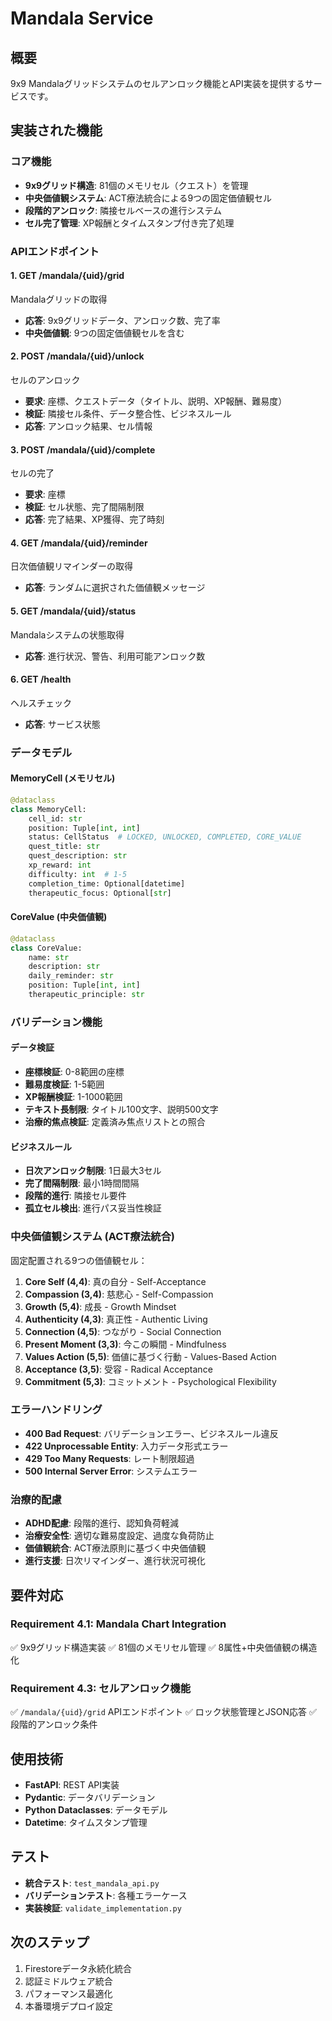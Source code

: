# Mandala Service

## 概要

9x9 Mandalaグリッドシステムのセルアンロック機能とAPI実装を提供するサービスです。

## 実装された機能

### コア機能
- **9x9グリッド構造**: 81個のメモリセル（クエスト）を管理
- **中央価値観システム**: ACT療法統合による9つの固定価値観セル
- **段階的アンロック**: 隣接セルベースの進行システム
- **セル完了管理**: XP報酬とタイムスタンプ付き完了処理

### APIエンドポイント

#### 1. GET /mandala/{uid}/grid
Mandalaグリッドの取得
- **応答**: 9x9グリッドデータ、アンロック数、完了率
- **中央価値観**: 9つの固定価値観セルを含む

#### 2. POST /mandala/{uid}/unlock
セルのアンロック
- **要求**: 座標、クエストデータ（タイトル、説明、XP報酬、難易度）
- **検証**: 隣接セル条件、データ整合性、ビジネスルール
- **応答**: アンロック結果、セル情報

#### 3. POST /mandala/{uid}/complete
セルの完了
- **要求**: 座標
- **検証**: セル状態、完了間隔制限
- **応答**: 完了結果、XP獲得、完了時刻

#### 4. GET /mandala/{uid}/reminder
日次価値観リマインダーの取得
- **応答**: ランダムに選択された価値観メッセージ

#### 5. GET /mandala/{uid}/status
Mandalaシステムの状態取得
- **応答**: 進行状況、警告、利用可能アンロック数

#### 6. GET /health
ヘルスチェック
- **応答**: サービス状態

### データモデル

#### MemoryCell (メモリセル)
```python
@dataclass
class MemoryCell:
    cell_id: str
    position: Tuple[int, int]
    status: CellStatus  # LOCKED, UNLOCKED, COMPLETED, CORE_VALUE
    quest_title: str
    quest_description: str
    xp_reward: int
    difficulty: int  # 1-5
    completion_time: Optional[datetime]
    therapeutic_focus: Optional[str]
```

#### CoreValue (中央価値観)
```python
@dataclass
class CoreValue:
    name: str
    description: str
    daily_reminder: str
    position: Tuple[int, int]
    therapeutic_principle: str
```

### バリデーション機能

#### データ検証
- **座標検証**: 0-8範囲の座標
- **難易度検証**: 1-5範囲
- **XP報酬検証**: 1-1000範囲
- **テキスト長制限**: タイトル100文字、説明500文字
- **治療的焦点検証**: 定義済み焦点リストとの照合

#### ビジネスルール
- **日次アンロック制限**: 1日最大3セル
- **完了間隔制限**: 最小1時間間隔
- **段階的進行**: 隣接セル要件
- **孤立セル検出**: 進行パス妥当性検証

### 中央価値観システム (ACT療法統合)

固定配置される9つの価値観セル：

1. **Core Self (4,4)**: 真の自分 - Self-Acceptance
2. **Compassion (3,4)**: 慈悲心 - Self-Compassion  
3. **Growth (5,4)**: 成長 - Growth Mindset
4. **Authenticity (4,3)**: 真正性 - Authentic Living
5. **Connection (4,5)**: つながり - Social Connection
6. **Present Moment (3,3)**: 今この瞬間 - Mindfulness
7. **Values Action (5,5)**: 価値に基づく行動 - Values-Based Action
8. **Acceptance (3,5)**: 受容 - Radical Acceptance
9. **Commitment (5,3)**: コミットメント - Psychological Flexibility

### エラーハンドリング

- **400 Bad Request**: バリデーションエラー、ビジネスルール違反
- **422 Unprocessable Entity**: 入力データ形式エラー
- **429 Too Many Requests**: レート制限超過
- **500 Internal Server Error**: システムエラー

### 治療的配慮

- **ADHD配慮**: 段階的進行、認知負荷軽減
- **治療安全性**: 適切な難易度設定、過度な負荷防止
- **価値観統合**: ACT療法原則に基づく中央価値観
- **進行支援**: 日次リマインダー、進行状況可視化

## 要件対応

### Requirement 4.1: Mandala Chart Integration
✅ 9x9グリッド構造実装
✅ 81個のメモリセル管理
✅ 8属性+中央価値観の構造化

### Requirement 4.3: セルアンロック機能
✅ `/mandala/{uid}/grid` APIエンドポイント
✅ ロック状態管理とJSON応答
✅ 段階的アンロック条件

## 使用技術

- **FastAPI**: REST API実装
- **Pydantic**: データバリデーション
- **Python Dataclasses**: データモデル
- **Datetime**: タイムスタンプ管理

## テスト

- **統合テスト**: `test_mandala_api.py`
- **バリデーションテスト**: 各種エラーケース
- **実装検証**: `validate_implementation.py`

## 次のステップ

1. Firestoreデータ永続化統合
2. 認証ミドルウェア統合
3. パフォーマンス最適化
4. 本番環境デプロイ設定